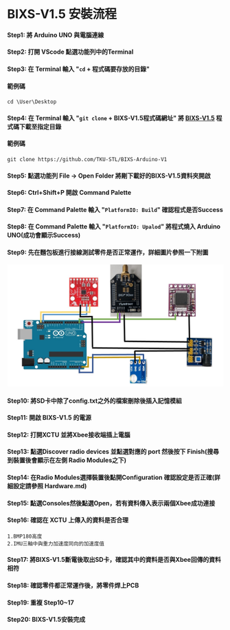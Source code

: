 # BIXS-V1.5 安裝流程
#### Step1: 將 Arduino UNO 與電腦連線

#### Step2: 打開 VScode 點選功能列中的Terminal

#### Step3: 在 Terminal 輸入 "```cd``` + 程式碼要存放的目錄"
#### 範例碼 
```
cd \User\Desktop
```

#### Step4: 在 Terminal 輸入 "```git clone``` + BIXS-V1.5程式碼網址" 將 [BIXS-V1.5](https://github.com/TKU-STL/BIXS-Arduino-V1) 程式碼下載至指定目錄
#### 範例碼 
```
git clone https://github.com/TKU-STL/BIXS-Arduino-V1
```

#### Step5: 點選功能列 File -> Open Folder 將剛下載好的BIXS-V1.5資料夾開啟

#### Step6: Ctrl+Shift+P 開啟 Command Palette

#### Step7: 在 Command Palette 輸入 "```PlatformIO: Build```" 確認程式是否Success

#### Step8: 在 Command Palette 輸入 "```PlatformIO: Upalod```" 將程式燒入 Arduino UNO(成功會顯示Success)

#### Step9: 先在麵包板進行接線測試零件是否正常運作，詳細圖片參照一下附圖
![image](https://github.com/TKU-STL/Docs/blob/main/BIXS-V1.5/Picture/BIXS.jpeg)

#### Step10: 將SD卡中除了config.txt之外的檔案刪除後插入記憶模組

#### Step11: 開啟 BIXS-V1.5 的電源

#### Step12: 打開XCTU 並將Xbee接收端插上電腦

#### Step13: 點選Discover radio devices 並點選對應的 port 然後按下 Finish(搜尋到裝置後會顯示在左側 Radio Modules之下)

#### Step14: 在Radio Modules選擇裝置後點開Configuration 確認設定是否正確(詳細設定請參照 Hardware.md)

#### Step15: 點選Consoles然後點選Open，若有資料傳入表示兩個Xbee成功連接

#### Step16: 確認在 XCTU 上傳入的資料是否合理
    1.BMP180高度
    2.IMU三軸中與重力加速度同向的加速度值      

#### Step17: 將BIXS-V1.5斷電後取出SD卡，確認其中的資料是否與Xbee回傳的資料相符

#### Step18: 確認零件都正常運作後，將零件焊上PCB

#### Step19: 重複 Step10~17

#### Step20: BIXS-V1.5安裝完成